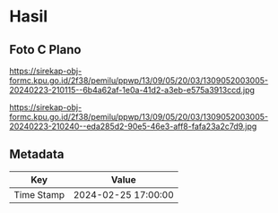 # Hasil

## Foto C Plano

https://sirekap-obj-formc.kpu.go.id/2f38/pemilu/ppwp/13/09/05/20/03/1309052003005-20240223-210115--6b4a62af-1e0a-41d2-a3eb-e575a3913ccd.jpg

https://sirekap-obj-formc.kpu.go.id/2f38/pemilu/ppwp/13/09/05/20/03/1309052003005-20240223-210240--eda285d2-90e5-46e3-aff8-fafa23a2c7d9.jpg


## Metadata

| Key        | Value               |
| ---------- | ------------------- |
| Time Stamp | 2024-02-25 17:00:00 |



